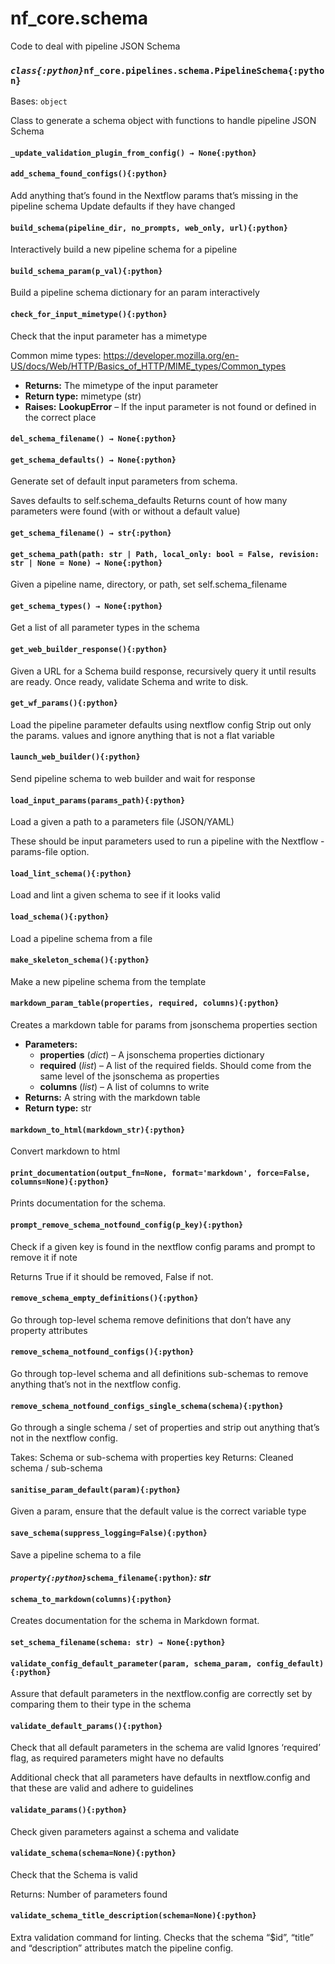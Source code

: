 # nf_core.schema

Code to deal with pipeline JSON Schema

### _`class{:python}`_`nf_core.pipelines.schema.PipelineSchema{:python}`

Bases: `object`

Class to generate a schema object with
functions to handle pipeline JSON Schema

#### `_update_validation_plugin_from_config() → None{:python}`

#### `add_schema_found_configs(){:python}`

Add anything that’s found in the Nextflow params that’s missing in the pipeline schema
Update defaults if they have changed

#### `build_schema(pipeline_dir, no_prompts, web_only, url){:python}`

Interactively build a new pipeline schema for a pipeline

#### `build_schema_param(p_val){:python}`

Build a pipeline schema dictionary for an param interactively

#### `check_for_input_mimetype(){:python}`

Check that the input parameter has a mimetype

Common mime types: <https://developer.mozilla.org/en-US/docs/Web/HTTP/Basics_of_HTTP/MIME_types/Common_types>

- **Returns:**
  The mimetype of the input parameter
- **Return type:**
  mimetype (str)
- **Raises:**
  **LookupError** – If the input parameter is not found or defined in the correct place

#### `del_schema_filename() → None{:python}`

#### `get_schema_defaults() → None{:python}`

Generate set of default input parameters from schema.

Saves defaults to self.schema_defaults
Returns count of how many parameters were found (with or without a default value)

#### `get_schema_filename() → str{:python}`

#### `get_schema_path(path: str | Path, local_only: bool = False, revision: str | None = None) → None{:python}`

Given a pipeline name, directory, or path, set self.schema_filename

#### `get_schema_types() → None{:python}`

Get a list of all parameter types in the schema

#### `get_web_builder_response(){:python}`

Given a URL for a Schema build response, recursively query it until results are ready.
Once ready, validate Schema and write to disk.

#### `get_wf_params(){:python}`

Load the pipeline parameter defaults using nextflow config
Strip out only the params. values and ignore anything that is not a flat variable

#### `launch_web_builder(){:python}`

Send pipeline schema to web builder and wait for response

#### `load_input_params(params_path){:python}`

Load a given a path to a parameters file (JSON/YAML)

These should be input parameters used to run a pipeline with
the Nextflow -params-file option.

#### `load_lint_schema(){:python}`

Load and lint a given schema to see if it looks valid

#### `load_schema(){:python}`

Load a pipeline schema from a file

#### `make_skeleton_schema(){:python}`

Make a new pipeline schema from the template

#### `markdown_param_table(properties, required, columns){:python}`

Creates a markdown table for params from jsonschema properties section

- **Parameters:**
  - **properties** (_dict_) – A jsonschema properties dictionary
  - **required** (_list_) – A list of the required fields.
    Should come from the same level of the jsonschema as properties
  - **columns** (_list_) – A list of columns to write
- **Returns:**
  A string with the markdown table
- **Return type:**
  str

#### `markdown_to_html(markdown_str){:python}`

Convert markdown to html

#### `print_documentation(output_fn=None, format='markdown', force=False, columns=None){:python}`

Prints documentation for the schema.

#### `prompt_remove_schema_notfound_config(p_key){:python}`

Check if a given key is found in the nextflow config params and prompt to remove it if note

Returns True if it should be removed, False if not.

#### `remove_schema_empty_definitions(){:python}`

Go through top-level schema remove definitions that don’t have
any property attributes

#### `remove_schema_notfound_configs(){:python}`

Go through top-level schema and all definitions sub-schemas to remove
anything that’s not in the nextflow config.

#### `remove_schema_notfound_configs_single_schema(schema){:python}`

Go through a single schema / set of properties and strip out
anything that’s not in the nextflow config.

Takes: Schema or sub-schema with properties key
Returns: Cleaned schema / sub-schema

#### `sanitise_param_default(param){:python}`

Given a param, ensure that the default value is the correct variable type

#### `save_schema(suppress_logging=False){:python}`

Save a pipeline schema to a file

#### _`property{:python}`_`schema_filename{:python}`_: str_

#### `schema_to_markdown(columns){:python}`

Creates documentation for the schema in Markdown format.

#### `set_schema_filename(schema: str) → None{:python}`

#### `validate_config_default_parameter(param, schema_param, config_default){:python}`

Assure that default parameters in the nextflow.config are correctly set
by comparing them to their type in the schema

#### `validate_default_params(){:python}`

Check that all default parameters in the schema are valid
Ignores ‘required’ flag, as required parameters might have no defaults

Additional check that all parameters have defaults in nextflow.config and that
these are valid and adhere to guidelines

#### `validate_params(){:python}`

Check given parameters against a schema and validate

#### `validate_schema(schema=None){:python}`

Check that the Schema is valid

Returns: Number of parameters found

#### `validate_schema_title_description(schema=None){:python}`

Extra validation command for linting.
Checks that the schema “$id”, “title” and “description” attributes match the pipeline config.
